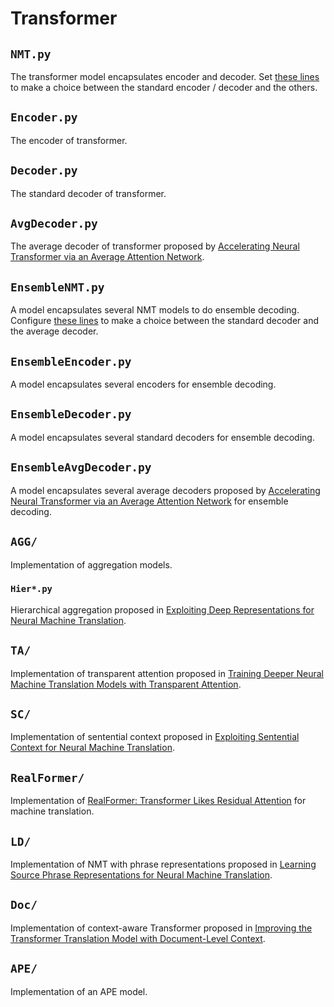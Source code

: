 # Transformer

## `NMT.py`

The transformer model encapsulates encoder and decoder. Set [these lines](NMT.py#L10-L14) to make a choice between the standard encoder / decoder and the others.

## `Encoder.py`

The encoder of transformer.

## `Decoder.py`

The standard decoder of transformer.

## `AvgDecoder.py`

The average decoder of transformer proposed by [Accelerating Neural Transformer via an Average Attention Network](https://www.aclweb.org/anthology/P18-1166/).

## `EnsembleNMT.py`

A model encapsulates several NMT models to do ensemble decoding. Configure [these lines](EnsembleNMT.py#L8-L12) to make a choice between the standard decoder and the average decoder.

## `EnsembleEncoder.py`

A model encapsulates several encoders for ensemble decoding.

## `EnsembleDecoder.py`

A model encapsulates several standard decoders for ensemble decoding.

## `EnsembleAvgDecoder.py`

A model encapsulates several average decoders proposed by [Accelerating Neural Transformer via an Average Attention Network](https://www.aclweb.org/anthology/P18-1166/) for ensemble decoding.

## `AGG/`

Implementation of aggregation models.

### `Hier*.py`

Hierarchical aggregation proposed in [Exploiting Deep Representations for Neural Machine Translation](https://www.aclweb.org/anthology/D18-1457/).

## `TA/`

Implementation of transparent attention proposed in [Training Deeper Neural Machine Translation Models with Transparent Attention](https://aclweb.org/anthology/D18-1338/).

## `SC/`

Implementation of sentential context proposed in [Exploiting Sentential Context for Neural Machine Translation](https://www.aclweb.org/anthology/P19-1624/).

## `RealFormer/`

Implementation of [RealFormer: Transformer Likes Residual Attention](https://arxiv.org/abs/2012.11747) for machine translation.

## `LD/`

Implementation of NMT with phrase representations proposed in [Learning Source Phrase Representations for Neural Machine Translation](https://www.aclweb.org/anthology/2020.acl-main.37/).

## `Doc/`

Implementation of context-aware Transformer proposed in [Improving the Transformer Translation Model with Document-Level Context](https://www.aclweb.org/anthology/D18-1049/).

## `APE/`

Implementation of an APE model.
